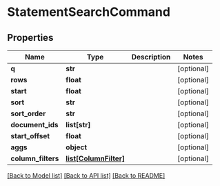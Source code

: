 # StatementSearchCommand

## Properties
Name | Type | Description | Notes
------------ | ------------- | ------------- | -------------
**q** | **str** |  | [optional] 
**rows** | **float** |  | [optional] 
**start** | **float** |  | [optional] 
**sort** | **str** |  | [optional] 
**sort_order** | **str** |  | [optional] 
**document_ids** | **list[str]** |  | [optional] 
**start_offset** | **float** |  | [optional] 
**aggs** | **object** |  | [optional] 
**column_filters** | [**list[ColumnFilter]**](ColumnFilter.md) |  | [optional] 

[[Back to Model list]](../README.md#documentation-for-models) [[Back to API list]](../README.md#documentation-for-api-endpoints) [[Back to README]](../README.md)

